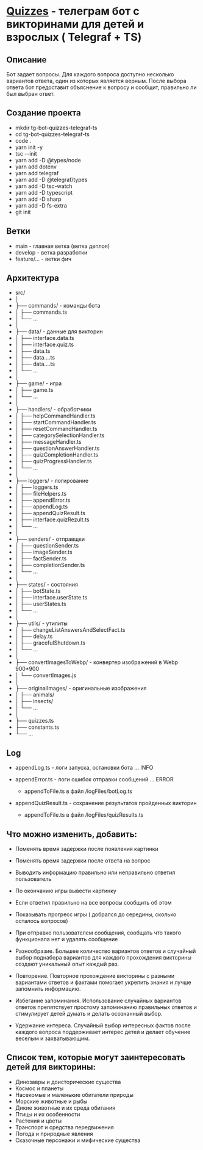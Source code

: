 # [Quizzes](https://t.me/QuzzesUGC_bot) - телеграм бот с викторинами для детей и взрослых ( Telegraf + TS)

## Описание

Бот задает вопросы. Для каждого вопроса доступно несколько вариантов ответа,
один из которых является верным. После выбора ответа бот предоставит объяснение
к вопросу и сообщит, правильно ли был выбран ответ.

## Создание проекта

- mkdir tg-bot-quizzes-telegraf-ts
- cd tg-bot-quizzes-telegraf-ts
- code .
- yarn init -y
- tsc --init
- yarn add -D @types/node
- yarn add dotenv
- yarn add telegraf
- yarn add -D @telegraf/types
- yarn add -D tsc-watch
- yarn add -D typescript
- yarn add -D sharp
- yarn add -D fs-extra
- git init

## Ветки

- main - главная ветка (ветка деплоя)
- develop - ветка разработки
- feature/... - ветки фич

## Архитектура

- src/
- │
- ├── commands/ - команды бота
- │ ├── commands.ts
- │ └── ...
- │
- ├── data/ - данные для викторин
- │ ├── interface.data.ts
- │ ├── interface.quiz.ts
- │ ├── data.ts
- │ ├── data....ts
- │ ├── data....ts
- │ └── ...
- │
- ├── game/ - игра
- │ ├── game.ts
- │ └── ...
- │
- ├── handlers/ - обработчики
- │ ├── helpCommandHandler.ts
- │ ├── startCommandHandler.ts
- │ ├── resetCommandHandler.ts
- │ ├── categorySelectionHandler.ts
- │ ├── messageHandler.ts
- │ ├── questionAnswerHandler.ts
- │ ├── quizCompletionHandler.ts
- │ ├── quizProgressHandler.ts
- │ └── ...
- │
- ├── loggers/ - логирование
- │ ├── loggers.ts
- │ ├── fileHelpers.ts
- │ ├── appendError.ts
- │ ├── appendLog.ts
- │ ├── appendQuizResult.ts
- │ ├── interface.quizRezult.ts
- │ └── ...
- │
- ├── senders/ - отправщки
- │ ├── questionSender.ts
- │ ├── imageSender.ts
- │ ├── factSender.ts
- │ ├── completionSender.ts
- │ └── ...
- │
- ├── states/ - состояния
- │ ├── botState.ts
- │ ├── interface.userState.ts
- │ ├── userStates.ts
- │ └── ...
- │
- ├── utils/ - утилиты
- │ ├── changeListAnswersAndSelectFact.ts
- │ ├── delay.ts
- │ ├── gracefulShutdown.ts
- │ └── ...
- │
- ├── convertImagesToWebp/ - конвертер изображений в Webp 900*900
- │ └── convertImages.js
- │
- ├── originalImages/ - оригинальные изображения
- │ ├── animals/
- │ ├── insects/
- │ └── ...
- │
- ├── quizzes.ts
- ├── constants.ts
- └── ...

## Log

- appendLog.ts - логи запуска, остановки бота ... INFO
- appendError.ts - логи ошибок отправки сообщений ... ERROR
  - appendToFile.ts в файл /logFiles/botLog.ts

- appendQuizResult.ts - сохранение результатов пройденных викторин
  - appendToFile.ts в файл /logFiles/quizResults.ts

## Что можно изменить, добавить:

- Поменять время задержки после появления картинки

- Поменять время задержки после ответа на вопрос

- Выводить информацию правильно или неправильно ответил пользователь

- По окончанию игры вывести картинку

- Если ответил правильно на все вопросы сообщить об этом

- Показывать прогресс игры ( добрался до середины, сколько осталось вопросов)

- При отправке пользователем сообщения, сообщать что такого функционала нет и
  удалять сообщение

- Разнообразие. Большее количество вариантов ответов и случайный выбор поднабора
  вариантов для каждого прохождения викторины создают уникальный опыт каждый
  раз.

- Повторение. Повторное прохождение викторины с разными вариантами ответов и
  фактами помогает укрепить знания и лучше запомнить информацию.

- Избегание запоминания. Использование случайных вариантов ответов препятствует
  простому запоминанию правильных ответов и стимулирует детей думать и делать
  осознанный выбор.

- Удержание интереса. Случайный выбор интересных фактов после каждого вопроса
  поддерживает интерес детей и делает обучение веселым и захватывающим.

## Список тем, которые могут заинтересовать детей для викторины:

- Динозавры и доисторические существа
- Космос и планеты
- Насекомые и маленькие обитатели природы
- Морские животные и рыбы
- Дикие животные и их среда обитания
- Птицы и их особенности
- Растения и цветы
- Транспорт и средства передвижения
- Погода и природные явления
- Сказочные персонажи и мифические существа
